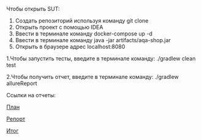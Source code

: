 
Чтобы открыть SUT:
1. Создать репозиторий используя команду git clone
2. Открыть проект с помощью IDEA
3. Ввести в терминале команду docker-compose up -d
4. Ввести в терминале команду java -jar artifacts/aqa-shop.jar
5. Открыть в браузере адрес localhost:8080


1.Чтобы запустить тесты, введите в терминале команду: ./gradlew clean test

2.Чтобы получить отчет, введите в терминале команду: ./gradlew allureReport

Ссылки на отчеты:

[План](https://github.com/Alexchb2/Finalwork/blob/master/docs/Plan.md)

[Репорт](https://github.com/Alexchb2/Finalwork/blob/master/docs/Report.md)

[Итог](https://github.com/Alexchb2/Finalwork/blob/master/docs/Summary.md)
